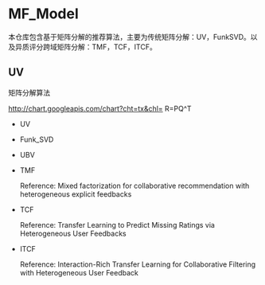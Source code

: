 # MF_Model

本仓库包含基于矩阵分解的推荐算法，主要为传统矩阵分解：UV，FunkSVD。以及异质评分跨域矩阵分解：TMF，TCF，ITCF。

## UV

矩阵分解算法

http://chart.googleapis.com/chart?cht=tx&chl= R=PQ^T

- UV

- Funk_SVD

- UBV

- TMF

  Reference: Mixed factorization for collaborative recommendation with heterogeneous explicit feedbacks

- TCF

  Reference: Transfer Learning to Predict Missing Ratings via Heterogeneous User Feedbacks

- ITCF

  Reference: Interaction-Rich Transfer Learning for Collaborative Filtering with Heterogeneous User Feedback

